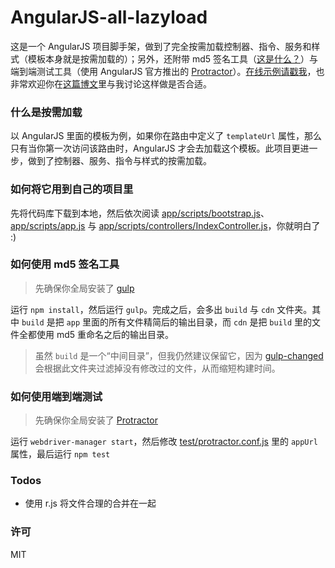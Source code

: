 # AngularJS-all-lazyload

这是一个 AngularJS 项目脚手架，做到了完全按需加载控制器、指令、服务和样式（模板本身就是按需加载的）；另外，还附带 md5 签名工具（[这是什么？](https://github.com/smysnk/gulp-rev-all#purpose)）与端到端测试工具（使用 AngularJS 官方推出的 [Protractor](https://github.com/angular/protractor)）。[在线示例请戳我](http://lmk123.github.io/angularjs-all-lazyload/cdn/)，也非常欢迎你在[这篇博文](https://github.com/lmk123/blog/issues/9)里与我讨论这样做是否合适。

### 什么是按需加载

以 AngularJS 里面的模板为例，如果你在路由中定义了 `templateUrl` 属性，那么只有当你第一次访问该路由时，AngularJS 才会去加载这个模板。此项目更进一步，做到了控制器、服务、指令与样式的按需加载。

### 如何将它用到自己的项目里
先将代码库下载到本地，然后依次阅读 [app/scripts/bootstrap.js](https://github.com/lmk123/angularjs-all-lazyload/tree/master/app/scripts/bootstrap.js)、 [app/scripts/app.js](https://github.com/lmk123/angularjs-all-lazyload/tree/master/cdn/scripts/app.js) 与 [app/scripts/controllers/IndexController.js](https://github.com/lmk123/angularjs-all-lazyload/tree/master/app/scripts/controllers/IndexController.js)，你就明白了 :)

### 如何使用 md5 签名工具
> 先确保你全局安装了 [gulp](https://github.com/gulpjs/gulp)

运行 `npm install`，然后运行 `gulp`。完成之后，会多出 `build` 与 `cdn` 文件夹。其中 `build` 是把 `app` 里面的所有文件精简后的输出目录，而 `cdn` 是把 `build` 里的文件全都使用 md5 重命名之后的输出目录。
> 虽然 `build` 是一个“中间目录”，但我仍然建议保留它，因为 [gulp-changed](https://github.com/sindresorhus/gulp-changed) 会根据此文件夹过滤掉没有修改过的文件，从而缩短构建时间。

### 如何使用端到端测试
> 先确保你全局安装了 [Protractor](https://github.com/angular/protractor)

运行 `webdriver-manager start`，然后修改 [test/protractor.conf.js](https://github.com/lmk123/angularjs-all-lazyload/tree/master/test/e2e/loginSpec.js) 里的 `appUrl` 属性，最后运行 `npm test`
### Todos
+ 使用 r.js 将文件合理的合并在一起

### 许可
MIT
